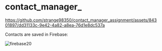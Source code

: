 # contact_manager_


https://github.com/strange98350/contact_manager_assignment/assets/84301897/dd31133c-9e42-4a82-a8ea-76d1e8dc537a


Contacts are saved in  Firebase:


![firebase20](https://github.com/strange98350/contact_manager_assignment/assets/84301897/adf1e945-2e96-4e02-a213-ab953e26e1ea)

